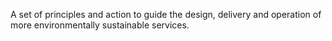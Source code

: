 A set of principles and action to guide the design, delivery and operation of more environmentally sustainable services. 